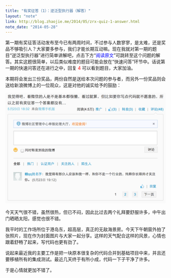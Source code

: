 ```yaml
---
title: "有奖征答（1）：逆泛型执行器（解答）"
layout: "note"
link: http://blog.zhaojie.me/2014/05/zrx-quiz-1-answer.html
note_date: "2014-05-28"
---
```


第一期有奖征答活动发布至今已有两周时间，不过参与人数寥寥，是太难，还是奖品不够吸引人？大家要多参与，我们才能长期互动嘛。现在我就对第一期的题目“逆泛型执行器”进行简单讲解吧，点击下方“<span style="color: blue;">阅读原文</span>”可跳转至这个问题的解答。其实这题很简单，以后类似难度的题目可能会放在“快速问答”环节中。话说第一期的快速问答还在进行之中，回复 <span style="color: red;">4</span> 可以看到题目，大家加油。

本期将会发出三份奖品，两份自然是送给本次问题的参与者，而另外一份奖品则会送给新浪微博上的一位观众，这是对他的诚实给予的鼓励：

<img src="1.png" width="576" />

今天天气很不错，虽然很热，但已不闷，因此比过去两个礼拜要舒服许多，中午出门晒晒太阳，感觉也很不错。

我平时的工作场所位于港岛东，超高层，真正的无敌海景房。今天下午朝窗外拍了张照片，现在作为封面图片与大家一起分享。这样的天气配合这样的风景，心情也跟着舒畅了起来，写代码也更有劲了。

说起来最近我的主要工作是把一块原本很复杂的代码合并到基础项目中来，并且还要移植所有的集成测试。最近几天终于有所小成，代码一下子干净了许多。

于是心情就更加不错了。
